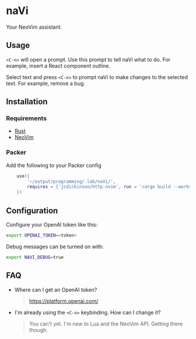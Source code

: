 # naVi

Your NeoVim assistant.

## Usage

`<C-n>` will open a prompt. Use this prompt to tell naVi what to do. For example, insert a React component outline.

Select text and press `<C-n>` to prompt naVi to make changes to the selected text. For example, remove a bug.

## Installation

### Requirements

- [Rust](https://www.rust-lang.org/tools/install)
- [NeoVim](https://neovim.io/)

### Packer

Add the following to your Packer config

```lua
    use({
        '~/output/programming/.lab/naVi/',
        requires = {'jcdickinson/http.nvim', run = 'cargo build --workspace --release'},
    })
```

## Configuration

Configure your OpenAI token like this:

```bash
export OPENAI_TOKEN=<token>
```

Debug messages can be turned on with:

```bash
export NAVI_DEBUG=true
```

## FAQ

- Where can I get an OpenAI token?
    > https://platform.openai.com/
- I'm already using the `<C-n>` keybinding. How can I change it?
    > You can't yet. I'm new to Lua and the NeoVim API. Getting there though.
